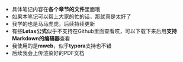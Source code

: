  * 具体笔记内容在**各个章节的文件**里面哦
 * 如果本笔记可以帮上大家的忙的话，那就真是太好了
 * 我学的也是马马虎虎，后续持续更新
 * 有些**Letax公式**似乎不支持在Github里面查看哎，可以下载下来后用**支持Markdown的编辑器**查看
 * 我使用的是**mweb**，似乎**typora**支持也不错
 * 后续我会上传渲染好的PDF文档
